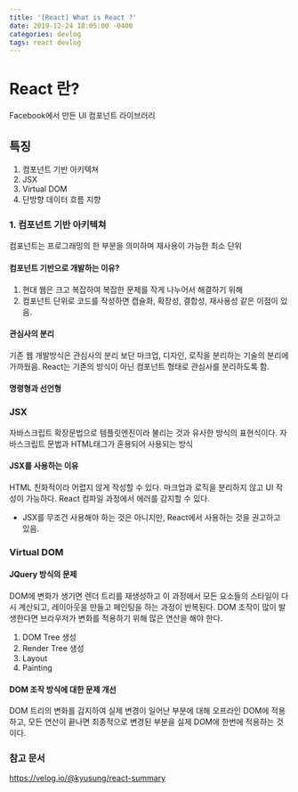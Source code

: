 ```yaml
---
title: '[React] What is React ?'
date: 2019-12-24 18:05:00 -0400
categories: devlog
tags: react devlog
---
```


# React 란?

Facebook에서 만든 UI 컴포넌트 라이브러리

## 특징

1. 컴포넌트 기반 아키텍쳐
2. JSX
3. Virtual DOM
4. 단방향 데이터 흐름 지향

### 1. 컴포넌트 기반 아키텍쳐

컴포넌트는 프로그래밍의 한 부분을 의미하며 재사용이 가능한 최소 단위

#### 컴포넌트 기반으로 개발하는 이유?

1. 현대 웹은 크고 복잡하여 복잡한 문제를 작게 나누어서 해결하기 위해
2. 컴포넌트 단위로 코드를 작성하면 캡슐화, 확장성, 결합성, 재사용성 같은 이점이 있음.

#### 관심사의 분리

기존 웹 개발방식은 관심사의 분리 보단 마크업, 디자인, 로직을 분리하는 기술의 분리에 가까웠음. React는 기존의 방식이 아닌 컴포넌트 형태로 관심사를 분리하도록 함.

#### 명령형과 선언형

### JSX

자바스크립트 확장문법으로 템플릿엔진이라 불리는 것과 유사한 방식의 표현식이다. 자바스크립트 문법과 HTML태그가 혼용되어 사용되는 방식

#### JSX를 사용하는 이유

HTML 친화적이라 어렵지 않게 작성할 수 있다. 마크업과 로직을 분리하지 않고 UI 작성이 가능하다. React 컴파일 과정에서 에러를 감지할 수 있다.

- JSX를 무조건 사용해야 하는 것은 아니지만, React에서 사용하는 것을 권고하고 있음.

### Virtual DOM

#### JQuery 방식의 문제

DOM에 변화가 생기면 렌더 트리를 재생성하고 이 과정에서 모든 요소들의 스타일이 다시 계산되고, 레이아웃을 만들고 페인팅을 하는 과정이 반복된다. DOM 조작이 많이 발생한다면 브라우저가 변화를 적용하기 위해 많은 연산을 해야 한다.

1. DOM Tree 생성
2. Render Tree 생성
3. Layout
4. Painting

#### DOM 조작 방식에 대한 문제 개선

DOM 트리의 변화를 감지하여 실제 변경이 일어난 부분에 대해 오프라인 DOM에 적용하고, 모든 연산이 끝나면 최종적으로 변경된 부분을 실제 DOM에 한번에 적용하는 것이다.

### 참고 문서

https://velog.io/@kyusung/react-summary
